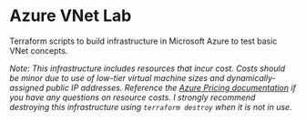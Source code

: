 # Azure VNet Lab

Terraform scripts to build infrastructure in Microsoft Azure to test basic VNet concepts.

*Note: This infrastructure includes resources that incur cost. Costs should be minor due to use of low-tier virtual machine sizes and dynamically-assigned public IP addresses. Reference the [Azure Pricing documentation](https://azure.microsoft.com/en-us/pricing/) if you have any questions on resource costs. I strongly recommend destroying this infrastructure using `terraform destroy` when it is not in use.*
